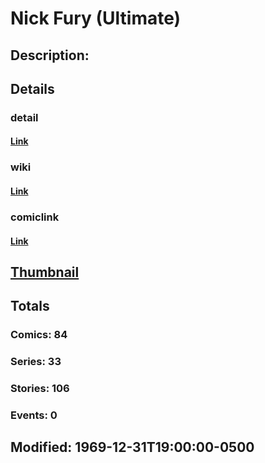 # Nick Fury (Ultimate)
## Description: 
## Details
### detail
#### [Link](http://marvel.com/characters/2782/nick_fury?utm_campaign=apiRef&utm_source=225578a89fc76f3d20fbffda5d17a88d)
### wiki
#### [Link](http://marvel.com/universe/Fury%2C_Nick_%28Ultimate%29?utm_campaign=apiRef&utm_source=225578a89fc76f3d20fbffda5d17a88d)
### comiclink
#### [Link](http://marvel.com/comics/characters/1011007/nick_fury_ultimate?utm_campaign=apiRef&utm_source=225578a89fc76f3d20fbffda5d17a88d)
## [Thumbnail](http://i.annihil.us/u/prod/marvel/i/mg/5/70/4c0032832d0de.jpg)
## Totals
### Comics: 84
### Series: 33
### Stories: 106
### Events: 0
## Modified: 1969-12-31T19:00:00-0500